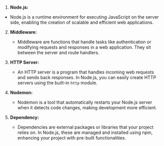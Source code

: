  1. **Node.js:**
   - Node.js is a runtime environment for executing JavaScript on the server side, enabling the creation of scalable and efficient web applications.

2. **Middleware:**
   - Middleware are functions that handle tasks like authentication or modifying requests and responses in a web application. They sit between the server and route handlers.

3. **HTTP Server:**
   - An HTTP server is a program that handles incoming web requests and sends back responses. In Node.js, you can easily create HTTP servers using the built-in `http` module.

4. **Nodemon:**
   - Nodemon is a tool that automatically restarts your Node.js server when it detects code changes, making development more efficient.

5. **Dependency:**
   - Dependencies are external packages or libraries that your project relies on. In Node.js, these are managed and installed using npm, enhancing your project with pre-built functionalities.
